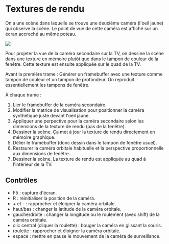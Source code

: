 # Textures de rendu

On a une scène dans laquelle se trouve une deuxième caméra (l'oeil jaune) qui observe la scène. Le point de vue de cette caméra est affiché sur un écran accroché au même poteau.

<img src="doc/scene.gif"/>

Pour projeter la vue de la caméra secondaire sur la TV, on dessine la scène dans une texture en mémoire plutôt que dans le tampon de couleur de la fenêtre. Cette texture est ensuite appliquée sur le quad de la TV.

Avant la première trame : Générer un framebuffer avec une texture comme tampon de couleur et un tampon de profondeur. On reproduit essentiellement les tampons de fenêtre.

À chaque trame :
1. Lier le framebuffer de la caméra secondaire.
1. Modifier la matrice de visualisation pour positionner la caméra synthétique juste devant l'oeil jaune.
1. Appliquer une perpective pour la caméra secondaire selon les dimensions de la texture de rendu (pas de la fenêtre).
1. Dessiner la scène. Ça met à jour la texture de rendu directement en mémoire graphique.
1. Délier le framebuffer (donc dessin dans le tampon de fenêtre usuel).
1. Restaurer la caméra orbitale habituelle et la perspective proportionnelle aux dimensions de fenêtre.
1. Dessiner la scène. La texture de rendu est appliquée au quad à l'intérieur de la TV.

## Contrôles

* F5 : capture d'écran.
* R : réinitialiser la position de la caméra.
* \+ et - :  rapprocher et éloigner la caméra orbitale.
* haut/bas : changer la latitude de la caméra orbitale.
* gauche/droite : changer la longitude ou le roulement (avec shift) de la caméra orbitale.
* clic central (cliquer la roulette) : bouger la caméra en glissant la souris.
* roulette : rapprocher et éloigner la caméra orbitale.
* espace : mettre en pause le mouvement de la caméra de surveillance.

